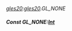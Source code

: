 _[gles20](../../modules/gles20/gles20-module.md):[gles20](../../modules/gles20/gles20-module.md).GL\_NONE_
##### Const GL\_NONE:[Int](../../modules/wonkey/wonkey-types-int.md)
